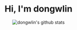 <h1 align="center">Hi, I'm dongwlin</h1>

<div align="center">
  <img src="https://github-readme-stats-mocha-ten.vercel.app/api?username=dongwlin&show_icons=true" alt="dongwlin's github stats">
</div>
